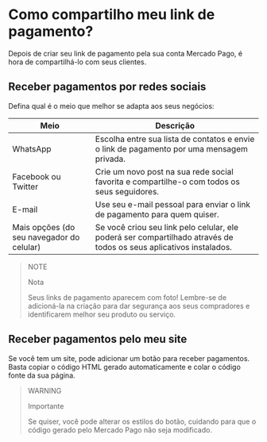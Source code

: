 # Como compartilho meu link de pagamento?

Depois de criar seu link de pagamento pela sua conta Mercado Pago, é hora de compartilhá-lo com seus clientes.

## Receber pagamentos por redes sociais

Defina qual é o meio que melhor se adapta aos seus negócios:

**Meio** | **Descrição**
----------------- | -----------------
WhatsApp | Escolha entre sua lista de contatos e envie o link de pagamento por uma mensagem privada.
Facebook ou Twitter | Crie um novo post na sua rede social favorita e compartilhe-o com todos os seus seguidores.
E-mail | Use seu e-mail pessoal para enviar o link de pagamento para quem quiser.
Mais opções  (do seu navegador do celular) | Se você criou seu link pelo celular, ele poderá ser compartilhado através de todos os seus aplicativos instalados.

> NOTE
> 
> Nota
> 
> Seus links de pagamento aparecem com foto! Lembre-se de adicioná-la na criação para dar segurança aos seus compradores e identificarem melhor seu produto ou serviço.

## Receber pagamentos pelo meu site

Se você tem um site, pode adicionar um botão para receber pagamentos.
Basta copiar o código HTML gerado automaticamente e colar o código fonte da sua página.

> WARNING 
> 
> Importante
> 
> Se quiser, você pode alterar os estilos do botão, cuidando para que o código gerado pelo Mercado Pago não seja modificado.
